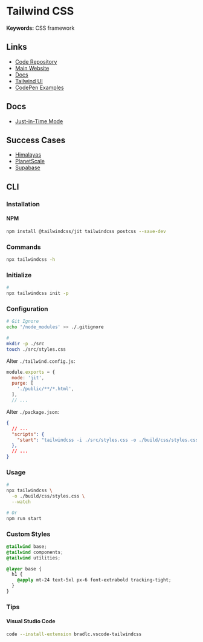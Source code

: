 # Tailwind CSS

**Keywords:** CSS framework

<!--
https://desenvolvimentoparaweb.com/css/tailwind-css/
https://www.youtube.com/watch?v=mO3aXUgjnIE
https://app.pluralsight.com/library/courses/ng-conf-2021-session-23/table-of-contents
https://github.com/temporalio/temporaldotio/blob/main/tailwind.config.js
https://github.com/ecklf/tailwindcss-figma-kit
-->

## Links

- [Code Repository](https://github.com/tailwindlabs/tailwindcss)
- [Main Website](https://tailwindcss.com/)
- [Docs](https://tailwindcss.com/docs)
- [Tailwind UI](https://tailwindui.com/)
- [CodePen Examples](https://codepen.io/search/pens?q=tailwind)

## Docs

- [Just-in-Time Mode](https://tailwindcss.com/docs/just-in-time-mode)

## Success Cases

- [Himalayas](https://himalayas.app/)
- [PlanetScale](https://planetscale.com/)
- [Supabase](https://supabase.io/)

## CLI

### Installation

#### NPM

```sh
npm install @tailwindcss/jit tailwindcss postcss --save-dev
```

### Commands

```sh
npx tailwindcss -h
```

### Initialize

```sh
#
npx tailwindcss init -p
```

### Configuration

```sh
# Git Ignore
echo '/node_modules' >> ./.gitignore

#
mkdir -p ./src
touch ./src/styles.css
```

Alter `./tailwind.config.js`:

```js
module.exports = {
  mode: 'jit',
  purge: [
    './public/**/*.html',
  ],
  // ...
```

Alter `./package.json`:

```json
{
  // ...
  "scripts": {
    "start": "tailwindcss -i ./src/styles.css -o ./build/css/styles.css --watch"
  },
  // ...
}
```

### Usage

```sh
#
npx tailwindcss \
  -o ./build/css/styles.css \
  --watch

# Or
npm run start
```

### Custom Styles

```css
@tailwind base;
@tailwind components;
@tailwind utilities;

@layer base {
  h1 {
    @apply mt-24 text-5xl px-6 font-extrabold tracking-tight;
  }
}
```

### Tips

#### Visual Studio Code

```sh
code --install-extension bradlc.vscode-tailwindcss
```
